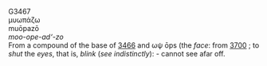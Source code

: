 G3467  
μυωπάζω  
muōpazō  
*moo-ope-ad‘-zo*  
From a compound of the base of [3466](g3466) and ωψ ōps (the *face*:
from [3700](g3700) ; to *shut* the *eyes*, that is, *blink* (*see*
*indistinctly*): - cannot see afar off.  
